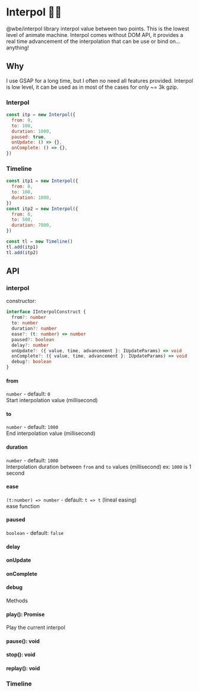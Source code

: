 # Interpol 👮🏽‍

@wbe/interpol library interpol value between two points.
This is the lowest level of animate machine.
Interpol comes without DOM API, it provides a real time advancement of the interpolation that can be use or bind
on... anything!

## Why

I use GSAP for a long time, but I often no need all features provided. Interpol is low level,
it can be used as in most of the cases for only ~= 3k gzip.

### Interpol

```js
const itp = new Interpol({
  from: 0,
  to: 100,
  duration: 1000,
  paused: true,
  onUpdate: () => {},
  onComplete: () => {},
})
```

### Timeline

```js
const itp1 = new Interpol({
  from: 0,
  to: 100,
  duration: 1000,
})
const itp2 = new Interpol({
  from: 0,
  to: 500,
  duration: 7000,
})

const tl = new Timeline()
tl.add(itp1)
tl.add(itp2)
```

## API

### interpol

constructor:

```ts
interface IInterpolConstruct {
  from?: number
  to: number
  duration?: number
  ease?: (t: number) => number
  paused?: boolean
  delay?: number
  onUpdate?: ({ value, time, advancement }: IUpdateParams) => void
  onComplete?: ({ value, time, advancement }: IUpdateParams) => void
  debug?: boolean
}
```

#### from

`number` - default: `0`  
 Start interpolation value (millisecond)

#### to

`number` - default: `1000`  
 End interpolation value (millisecond)

#### duration

`number` - default: `1000`  
 Interpolation duration between `from` and `to` values (millisecond)
ex: `1000` is 1 second

#### ease

`(t:number) => number` - default: `t => t` (lineal easing)  
 ease function

#### paused

`boolean` - default: `false`

#### delay

#### onUpdate

#### onComplete

#### debug

Methods

#### play(): Promise<any>

Play the current interpol 

#### pause(): void

#### stop(): void

#### replay(): void

### Timeline
